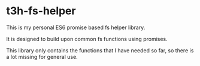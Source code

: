 # t3h-fs-helper

This is my personal ES6 promise based fs helper library.

It is designed to build upon common fs functions using promises.

This library only contains the functions that I have needed so far, so there is a lot missing for general use.
